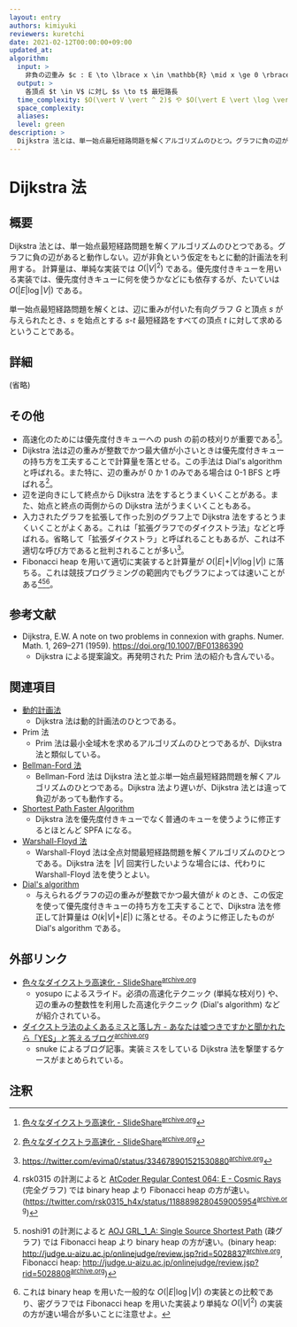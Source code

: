 ```yaml
---
layout: entry
authors: kimiyuki
reviewers: kuretchi
date: 2021-02-12T00:00:00+09:00
updated_at:
algorithm:
  input: >
    非負の辺重み $c : E \to \lbrace x \in \mathbb{R} \mid x \ge 0 \rbrace$ 付き有向グラフ $G = (V, E)$ および頂点 $s \in V$
  output: >
    各頂点 $t \in V$ に対し $s \to t$ 最短路長
  time_complexity: $O(\vert V \vert ^ 2)$ や $O(\vert E \vert \log \vert V \vert)$ など
  space_complexity:
  aliases:
  level: green
description: >
  Dijkstra 法とは、単一始点最短経路問題を解くアルゴリズムのひとつ。グラフに負の辺があると動作しない。辺が非負という仮定をもとに動的計画法を利用して高速に動作し、計算量は $O(\vert V \vert ^ 2)$ や $O(\vert E \vert \log \vert V \vert)$ などである。
---
```


# Dijkstra 法

## 概要

Dijkstra 法とは、単一始点最短経路問題を解くアルゴリズムのひとつである。グラフに負の辺があると動作しない。辺が非負という仮定をもとに動的計画法を利用する。
計算量は、単純な実装では $O(\vert V \vert ^ 2)$ である。優先度付きキューを用いる実装では、優先度付きキューに何を使うかなどにも依存するが、たいていは $O(\vert E \vert \log \vert V \vert)$ である。

単一始点最短経路問題を解くとは、辺に重みが付いた有向グラフ $G$ と頂点 $s$ が与えられたとき、$s$ を始点とする $s$-$t$ 最短経路をすべての頂点 $t$ に対して求めるということである。

## 詳細

(省略)

## その他

-   高速化のためには優先度付きキューへの push の前の枝刈りが重要である[^yosupo-speedup]。
-   Dijkstra 法は辺の重みが整数でかつ最大値が小さいときは優先度付きキューの持ち方を工夫することで計算量を落とせる。この手法は Dial's algorithm と呼ばれる。また特に、辺の重みが $0$ か $1$ のみである場合は 0-1 BFS と呼ばれる[^yosupo-speedup]。
-   辺を逆向きにして終点から Dijkstra 法をするとうまくいくことがある。また、始点と終点の両側からの Dijkstra 法がうまくいくこともある。
-   入力されたグラフを拡張して作った別のグラフ上で Dijkstra 法をするとうまくいくことがよくある。これは「拡張グラフでのダイクストラ法」などと呼ばれる。省略して「拡張ダイクストラ」と呼ばれることもあるが、これは不適切な呼び方であると批判されることが多い[^evima-extended-graph]。
-   Fibonacci heap を用いて適切に実装すると計算量が $O(\vert E \vert + \vert V \vert \log \vert V \vert)$ に落ちる。これは競技プログラミングの範囲内でもグラフによっては速いことがある[^rsk0315-fibonacci][^noshi91-fibonacci][^fibonacci-vs-naive]。

## 参考文献

-   Dijkstra, E.W. A note on two problems in connexion with graphs. Numer. Math. 1, 269–271 (1959). <https://doi.org/10.1007/BF01386390>
    -   Dijkstra による提案論文。再発明された Prim 法の紹介も含んでいる。

## 関連項目

-   [動的計画法](/dynamic-programming)
    -   Dijkstra 法は動的計画法のひとつである。
-   Prim 法
    -   Prim 法は最小全域木を求めるアルゴリズムのひとつであるが、Dijkstra 法と類似している。
-   [Bellman-Ford 法](/bellman-ford)
    -   Bellman-Ford 法は Dijkstra 法と並ぶ単一始点最短経路問題を解くアルゴリズムのひとつである。Dijkstra 法より遅いが、Dijkstra 法とは違って負辺があっても動作する。
-   [Shortest Path Faster Algorithm](/spfa)
    -   Dijkstra 法を優先度付きキューでなく普通のキューを使うように修正するとほとんど SPFA になる。
-   [Warshall-Floyd 法](/warshall-floyd)
    -   Warshall-Floyd 法は全点対間最短経路問題を解くアルゴリズムのひとつである。Dijkstra 法を $\vert V \vert$ 回実行したいような場合には、代わりに Warshall-Floyd 法を使うとよい。
-   [Dial's algorithm](/dial)
    -   与えられるグラフの辺の重みが整数でかつ最大値が $k$ のとき、この仮定を使って優先度付きキューの持ち方を工夫することで、Dijkstra 法を修正して計算量は $O(k \vert V \vert + \vert E \vert)$ に落とせる。そのように修正したものが Dial's algorithm である。

## 外部リンク

-   [色々なダイクストラ高速化 - SlideShare](https://www.slideshare.net/yosupo/ss-46612984)<sup>[archive.org](https://web.archive.org/web/20210212144246/https://www.slideshare.net/yosupo/ss-46612984)</sup>
    -   <a class="handle">yosupo</a> によるスライド。必須の高速化テクニック (単純な枝刈り) や、辺の重みの整数性を利用した高速化テクニック (Dial's algorithm) などが紹介されている。
-   [ダイクストラ法のよくあるミスと落し方 - あなたは嘘つきですかと聞かれたら「YES」と答えるブログ](https://snuke.hatenablog.com/entry/2021/02/22/102734)<sup>[archive.org](https://web.archive.org/web/20210222035858/https://snuke.hatenablog.com/entry/2021/02/22/102734)</sup>
    -   <a class="handle">snuke</a> によるブログ記事。実装ミスをしている Dijkstra 法を撃墜するケースがまとめられている。

## 注釈

[^yosupo-speedup]: [色々なダイクストラ高速化 - SlideShare](https://www.slideshare.net/yosupo/ss-46612984)<sup>[archive.org](https://web.archive.org/web/20210212144246/https://www.slideshare.net/yosupo/ss-46612984)</sup>
[^evima-extended-graph]: <https://twitter.com/evima0/status/334678901521530880><sup>[archive.org](https://web.archive.org/web/20210212131916/https://twitter.com/evima0/status/334678901521530880)</sup>
[^rsk0315-fibonacci]: <a class="handle">rsk0315</a> の計測によると [AtCoder Regular Contest 064: E - Cosmic Rays](https://atcoder.jp/contests/arc064/tasks/arc064_c) (完全グラフ) では binary heap より Fibonacci heap の方が速い。(<https://twitter.com/rsk0315_h4x/status/1188898280459005954><sup>[archive.org](https://web.archive.org/web/20210212142947/https://twitter.com/rsk0315_h4x/status/1188898280459005954)</sup>)
[^noshi91-fibonacci]: <a class="handle">noshi91</a> の計測によると [AOJ GRL_1_A: Single Source Shortest Path](http://judge.u-aizu.ac.jp/onlinejudge/description.jsp?id=GRL_1_A) (疎グラフ) では Fibonacci heap より binary heap の方が速い。(binary heap: <http://judge.u-aizu.ac.jp/onlinejudge/review.jsp?rid=5028837><sup>[archive.org](https://web.archive.org/web/20210214114500/http://judge.u-aizu.ac.jp/onlinejudge/review.jsp?rid=5028837)</sup>, Fibonacci heap: <http://judge.u-aizu.ac.jp/onlinejudge/review.jsp?rid=5028808><sup>[archive.org](https://web.archive.org/web/20201202115901/http://judge.u-aizu.ac.jp/onlinejudge/review.jsp?rid=5028808)</sup>)
[^fibonacci-vs-naive]: これは binary heap を用いた一般的な $O(\vert E \vert \log \vert V \vert)$ の実装との比較であり、密グラフでは Fibonacci heap を用いた実装より単純な $O(\vert V \vert ^ 2)$ の実装の方が速い場合が多いことに注意せよ。
